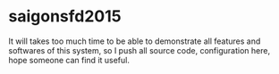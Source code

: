 # saigonsfd2015

It will takes too much time to be able to demonstrate all features and softwares of this system, so I push all source code, configuration here, hope someone can find it useful.


 

